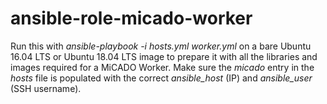 # ansible-role-micado-worker

Run this with _ansible-playbook -i hosts.yml worker.yml_ on a bare Ubuntu 16.04 LTS or Ubuntu 18.04 LTS image to prepare it with all the libraries and images required for a MiCADO Worker. Make sure the *micado* entry in the _hosts_ file is populated with the correct *ansible_host* (IP) and *ansible_user* (SSH username).